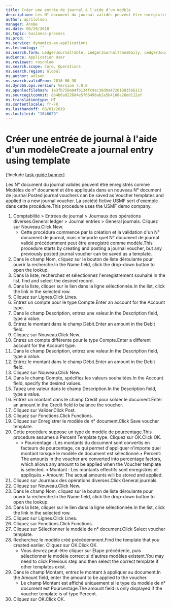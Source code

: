 ```yaml
---
title: Créer une entrée de journal à l'aide d'un modèle
description: Les N° document du journal validés peuvent être enregistrés comme Modèles de n° document et être appliqués dans un nouveau N° document de journal.
author: aprilolson
manager: AnnBe
ms.date: 08/29/2018
ms.topic: business-process
ms.prod: ''
ms.service: dynamics-ax-applications
ms.technology: ''
ms.search.form: LedgerJournalTable, LedgerJournalTransDaily, LedgerJournalTransVoucherTemplate
audience: Application User
ms.reviewer: roschlom
ms.search.scope: Core, Operations
ms.search.region: Global
ms.author: aolson
ms.search.validFrom: 2016-06-30
ms.dyn365.ops.version: Version 7.0.0
ms.openlocfilehash: 1a3fb750e04fb134fc9ac38d9a47201803566113
ms.sourcegitcommit: 8b4b6a9226d4e5f66498ab2a5b4160e26dd112af
ms.translationtype: HT
ms.contentlocale: fr-FR
ms.lasthandoff: 08/01/2019
ms.locfileid: "1846629"
---
```

# <a name="create-a-journal-entry-using-template"></a><span data-ttu-id="f5a62-103">Créer une entrée de journal à l'aide d'un modèle</span><span class="sxs-lookup"><span data-stu-id="f5a62-103">Create a journal entry using template</span></span>

[!include [task guide banner](../../includes/task-guide-banner.md)]

<span data-ttu-id="f5a62-104">Les N° document du journal validés peuvent être enregistrés comme Modèles de n° document et être appliqués dans un nouveau N° document de journal.</span><span class="sxs-lookup"><span data-stu-id="f5a62-104">Posted journal vouchers can be saved as Voucher templates and applied in a new journal voucher.</span></span> <span data-ttu-id="f5a62-105">La société fictive USMF sert d'exemple dans cette procédure.</span><span class="sxs-lookup"><span data-stu-id="f5a62-105">This procedure uses the USMF demo company.</span></span>

1. <span data-ttu-id="f5a62-106">Comptabilité > Entrées de journal > Journaux des opérations diverses.</span><span class="sxs-lookup"><span data-stu-id="f5a62-106">General ledger > Journal entries > General journals.</span></span> <span data-ttu-id="f5a62-107">Cliquez sur Nouveau.</span><span class="sxs-lookup"><span data-stu-id="f5a62-107">Click New.</span></span>
    * <span data-ttu-id="f5a62-108">Cette procédure commence par la création et la validation d'un N° document de journal, mais n'importe quel N° document de journal validé précédemment peut être enregistré comme modèle.</span><span class="sxs-lookup"><span data-stu-id="f5a62-108">This procedure starts by creating and posting a journal voucher, but any previously posted journal voucher can be saved as a template.</span></span>  
2. <span data-ttu-id="f5a62-109">Dans le champ Nom, cliquez sur le bouton de liste déroulante pour ouvrir la recherche.</span><span class="sxs-lookup"><span data-stu-id="f5a62-109">In the Name field, click the drop-down button to open the lookup.</span></span>
3. <span data-ttu-id="f5a62-110">Dans la liste, recherchez et sélectionnez l'enregistrement souhaité.</span><span class="sxs-lookup"><span data-stu-id="f5a62-110">In the list, find and select the desired record.</span></span>
4. <span data-ttu-id="f5a62-111">Dans la liste, cliquer sur le lien dans la ligne sélectionnée.</span><span class="sxs-lookup"><span data-stu-id="f5a62-111">In the list, click the link in the selected row.</span></span>
5. <span data-ttu-id="f5a62-112">Cliquez sur Lignes.</span><span class="sxs-lookup"><span data-stu-id="f5a62-112">Click Lines.</span></span>
6. <span data-ttu-id="f5a62-113">Entrez un compte pour le type Compte.</span><span class="sxs-lookup"><span data-stu-id="f5a62-113">Enter an account for the Account type.</span></span>
7. <span data-ttu-id="f5a62-114">Dans le champ Description, entrez une valeur.</span><span class="sxs-lookup"><span data-stu-id="f5a62-114">In the Description field, type a value.</span></span>
8. <span data-ttu-id="f5a62-115">Entrez le montant dans le champ Débit.</span><span class="sxs-lookup"><span data-stu-id="f5a62-115">Enter an amount in the Debit field.</span></span>
9. <span data-ttu-id="f5a62-116">Cliquez sur Nouveau.</span><span class="sxs-lookup"><span data-stu-id="f5a62-116">Click New.</span></span>
10. <span data-ttu-id="f5a62-117">Entrez un compte différente pour le type Compte.</span><span class="sxs-lookup"><span data-stu-id="f5a62-117">Enter a different account for the Account type.</span></span>
11. <span data-ttu-id="f5a62-118">Dans le champ Description, entrez une valeur.</span><span class="sxs-lookup"><span data-stu-id="f5a62-118">In the Description field, type a value.</span></span>
12. <span data-ttu-id="f5a62-119">Entrez le montant dans le champ Débit.</span><span class="sxs-lookup"><span data-stu-id="f5a62-119">Enter an amount in the Debit field.</span></span>
13. <span data-ttu-id="f5a62-120">Cliquez sur Nouveau.</span><span class="sxs-lookup"><span data-stu-id="f5a62-120">Click New.</span></span>
14. <span data-ttu-id="f5a62-121">Dans le champ Compte, spécifiez les valeurs souhaitées.</span><span class="sxs-lookup"><span data-stu-id="f5a62-121">In the Account field, specify the desired values.</span></span>
15. <span data-ttu-id="f5a62-122">Tapez une valeur dans le champ Description.</span><span class="sxs-lookup"><span data-stu-id="f5a62-122">In the Description field, type a value.</span></span>
16. <span data-ttu-id="f5a62-123">Entrez un montant dans le champ Crédit pour solder le document.</span><span class="sxs-lookup"><span data-stu-id="f5a62-123">Enter an amount in the Credit field to balance the voucher.</span></span>
17. <span data-ttu-id="f5a62-124">Cliquez sur Valider.</span><span class="sxs-lookup"><span data-stu-id="f5a62-124">Click Post.</span></span>
18. <span data-ttu-id="f5a62-125">Cliquez sur Fonctions.</span><span class="sxs-lookup"><span data-stu-id="f5a62-125">Click Functions.</span></span>
19. <span data-ttu-id="f5a62-126">Cliquez sur Enregistrer le modèle de n° document.</span><span class="sxs-lookup"><span data-stu-id="f5a62-126">Click Save voucher template.</span></span>
20. <span data-ttu-id="f5a62-127">Cette procédure suppose un type de modèle de pourcentage.</span><span class="sxs-lookup"><span data-stu-id="f5a62-127">This procedure assumes a Percent Template type.</span></span> <span data-ttu-id="f5a62-128">Cliquez sur OK.</span><span class="sxs-lookup"><span data-stu-id="f5a62-128">Click OK.</span></span>
    * <span data-ttu-id="f5a62-129">• Pourcentage : Les montants du document sont convertis en facteurs de pourcentage, ce qui permet d'appliquer n'importe quel montant lorsque le modèle de document est sélectionné.</span><span class="sxs-lookup"><span data-stu-id="f5a62-129">• Percent: The amounts in the voucher are converted into percentage factors, which allows any amount to be applied when the Voucher template is selected.</span></span>  <span data-ttu-id="f5a62-130">• Montant : Les montants effectifs sont enregistrés et appliqués.</span><span class="sxs-lookup"><span data-stu-id="f5a62-130">• Amount: The actual amounts will be stored and applied.</span></span>  
21. <span data-ttu-id="f5a62-131">Cliquez sur Journaux des opérations diverses.</span><span class="sxs-lookup"><span data-stu-id="f5a62-131">Click General journals.</span></span>
22. <span data-ttu-id="f5a62-132">Cliquez sur Nouveau.</span><span class="sxs-lookup"><span data-stu-id="f5a62-132">Click New.</span></span>
23. <span data-ttu-id="f5a62-133">Dans le champ Nom, cliquez sur le bouton de liste déroulante pour ouvrir la recherche.</span><span class="sxs-lookup"><span data-stu-id="f5a62-133">In the Name field, click the drop-down button to open the lookup.</span></span>
24. <span data-ttu-id="f5a62-134">Dans la liste, cliquer sur le lien dans la ligne sélectionnée.</span><span class="sxs-lookup"><span data-stu-id="f5a62-134">In the list, click the link in the selected row.</span></span>
25. <span data-ttu-id="f5a62-135">Cliquez sur Lignes.</span><span class="sxs-lookup"><span data-stu-id="f5a62-135">Click Lines.</span></span>
26. <span data-ttu-id="f5a62-136">Cliquez sur Fonctions.</span><span class="sxs-lookup"><span data-stu-id="f5a62-136">Click Functions.</span></span>
27. <span data-ttu-id="f5a62-137">Cliquez sur Sélectionner le modèle de n° document.</span><span class="sxs-lookup"><span data-stu-id="f5a62-137">Click Select voucher template.</span></span>
28. <span data-ttu-id="f5a62-138">Recherchez le modèle créé précédemment.</span><span class="sxs-lookup"><span data-stu-id="f5a62-138">Find the template that you created earlier.</span></span> <span data-ttu-id="f5a62-139">Cliquez sur OK.</span><span class="sxs-lookup"><span data-stu-id="f5a62-139">Click OK.</span></span>
    * <span data-ttu-id="f5a62-140">Vous devrez peut-être cliquer sur Étape précédente, puis sélectionner le modèle correct si d'autres modèles existent.</span><span class="sxs-lookup"><span data-stu-id="f5a62-140">You may need to click Previous step and then select the correct template if other templates exist.</span></span>  
29. <span data-ttu-id="f5a62-141">Dans le champ Montant, entrez le montant à appliquer au document.</span><span class="sxs-lookup"><span data-stu-id="f5a62-141">In the Amount field, enter the amount to be applied to the voucher.</span></span>
    * <span data-ttu-id="f5a62-142">Le champ Montant est affiché uniquement si le type du modèle de n° document est Pourcentage.</span><span class="sxs-lookup"><span data-stu-id="f5a62-142">The amount field is only displayed if the voucher template is of type Percent.</span></span>  
30. <span data-ttu-id="f5a62-143">Cliquez sur OK.</span><span class="sxs-lookup"><span data-stu-id="f5a62-143">Click OK.</span></span>

